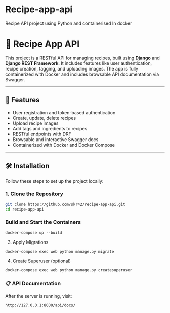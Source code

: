 # Recipe-app-api
Recipe API project using Python and containerised In docker
# 🍲 Recipe App API

This project is a RESTful API for managing recipes, built using **Django** and **Django REST Framework**. It includes features like user authentication, recipe creation, tagging, and uploading images. The app is fully containerized with Docker and includes browsable API documentation via Swagger.

---

## 🚀 Features

- User registration and token-based authentication
- Create, update, delete recipes
- Upload recipe images
- Add tags and ingredients to recipes
- RESTful endpoints with DRF
- Browsable and interactive Swagger docs
- Containerized with Docker and Docker Compose

---

## 🛠️ Installation

Follow these steps to set up the project locally:

### 1. Clone the Repository

```bash
git clone https://github.com/skr42/recipe-app-api.git
cd recipe-app-api
```
### Build and Start the Containers
```
docker-compose up --build
```
3. Apply Migrations
 ```
docker-compose exec web python manage.py migrate
```
4. Create Superuser (optional)
```
docker-compose exec web python manage.py createsuperuser
```
### 📋 API Documentation
After the server is running, visit:
```
http://127.0.0.1:8000/api/docs/
```

